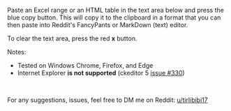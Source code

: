 Paste an Excel range or an HTML table in the text area below and press the blue copy button. This will copy it to the clipboard in a format that you can then paste into Reddit's FancyPants or MarkDown (text) editor.

To clear the text area, press the red **x** button.

Notes: 

* Tested on Windows Chrome, Firefox, and Edge
* Internet Explorer **is not supported** (ckeditor 5 [issue #330](https://github.com/ckeditor/ckeditor5/issues/330))

&nbsp;

For any suggestions, issues, feel free to DM me on Reddit: [u/tirlibibi17](http://www.reddit.com/message/compose/?to=tirlibibi17)
